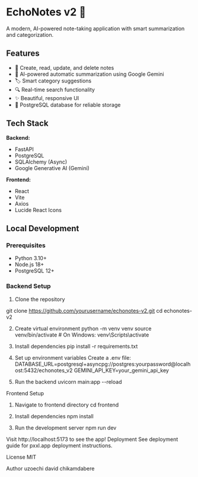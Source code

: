 # EchoNotes v2 🎵

A modern, AI-powered note-taking application with smart summarization and categorization.

## Features

- 📝 Create, read, update, and delete notes
- 🤖 AI-powered automatic summarization using Google Gemini
- 🏷️ Smart category suggestions
- 🔍 Real-time search functionality
- ✨ Beautiful, responsive UI
- 💾 PostgreSQL database for reliable storage

## Tech Stack

**Backend:**
- FastAPI
- PostgreSQL
- SQLAlchemy (Async)
- Google Generative AI (Gemini)

**Frontend:**
- React
- Vite
- Axios
- Lucide React Icons

## Local Development

### Prerequisites
- Python 3.10+
- Node.js 18+
- PostgreSQL 12+

### Backend Setup

1. Clone the repository

git clone https://github.com/yourusername/echonotes-v2.git
cd echonotes-v2

2. Create virtual environment
python -m venv venv
source venv/bin/activate  # On Windows: venv\Scripts\activate

3. Install dependencies
pip install -r requirements.txt

4. Set up environment variables
Create a .env file:
DATABASE_URL=postgresql+asyncpg://postgres:yourpassword@localhost:5432/echonotes_v2
GEMINI_API_KEY=your_gemini_api_key

5. Run the backend
uvicorn main:app --reload


Frontend Setup

1. Navigate to frontend directory
cd frontend

2. Install dependencies
npm install

3. Run the development server
npm run dev

Visit http://localhost:5173 to see the app!
Deployment
See deployment guide for pxxl.app deployment instructions.

License
MIT

Author
uzoechi david chikamdabere 